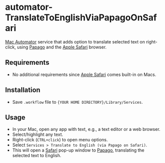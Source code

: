 # automator-TranslateToEnglishViaPapagoOnSafari
[Mac Automator](https://support.apple.com/en-mt/guide/automator/welcome/mac) service that adds option to translate selected text on right-click, using [Papago](https://papago.naver.com/) and the [Apple Safari](https://www.apple.com/safari/) browser.

## Requirements
- No additional requirements since [Apple Safari](https://www.apple.com/safari/) comes built-in on Macs.  

## Installation
- Save `.workflow` file to `{YOUR HOME DIRECTORY}/Library/Services`.

## Usage
- In your Mac, open any app with text, e.g., a text editor or a web browser.
- Select/highlight any text.
- Right-click (`CTRL+click`) to open menu options.
- Select `Services > Translate to English (via Papago on Safari)`.
- This will open a [Safari](https://www.apple.com/safari/) pop-up window to [Papago](https://papago.naver.com/), translating the selected text to English. 

